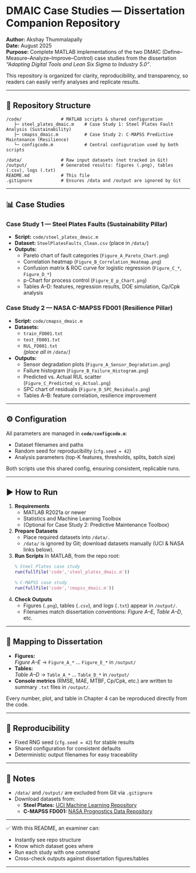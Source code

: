 # DMAIC Case Studies — Dissertation Companion Repository

**Author:** Akshay Thummalapally  
**Date:** August 2025  
**Purpose:** Complete MATLAB implementations of the two DMAIC (Define–Measure–Analyze–Improve–Control) case studies from the dissertation *“Adapting Digital Tools and Lean Six Sigma to Industry 5.0”*.

This repository is organized for clarity, reproducibility, and transparency, so readers can easily verify analyses and replicate results.

---

## 📂 Repository Structure

```
/code/               # MATLAB scripts & shared configuration
   ├─ steel_plates_dmaic.m    # Case Study 1: Steel Plates Fault Analysis (Sustainability)
   ├─ cmapss_dmaic.m          # Case Study 2: C-MAPSS Predictive Maintenance (Resilience)
   └─ configcode.m            # Central configuration used by both scripts

/data/               # Raw input datasets (not tracked in Git)
/output/             # Generated results: figures (.png), tables (.csv), logs (.txt)
README.md            # This file
.gitignore           # Ensures /data and /output are ignored by Git
```

---

## 📊 Case Studies

### Case Study 1 — Steel Plates Faults (Sustainability Pillar)
- **Script:** `code/steel_plates_dmaic.m`
- **Dataset:** `SteelPlatesFaults_Clean.csv` (place in `/data/`)
- **Outputs:**
  - Pareto chart of fault categories (`Figure_A_Pareto_Chart.png`)
  - Correlation heatmap (`Figure_B_Correlation_Heatmap.png`)
  - Confusion matrix & ROC curve for logistic regression (`Figure_C_*`, `Figure_D_*`)
  - p-Chart for process control (`Figure_E_p_Chart.png`)
  - Tables A–D: features, regression results, DOE simulation, Cp/Cpk analysis

### Case Study 2 — NASA C-MAPSS FD001 (Resilience Pillar)
- **Script:** `code/cmapss_dmaic.m`
- **Datasets:**  
  - `train_FD001.txt`  
  - `test_FD001.txt`  
  - `RUL_FD001.txt`  
  *(place all in `/data/`)*
- **Outputs:**
  - Sensor degradation plots (`Figure_A_Sensor_Degradation.png`)
  - Failure histogram (`Figure_B_Failure_Histogram.png`)
  - Predicted vs. Actual RUL scatter (`Figure_C_Predicted_vs_Actual.png`)
  - SPC chart of residuals (`Figure_D_SPC_Residuals.png`)
  - Tables A–B: feature correlation, resilience improvement

---

## ⚙️ Configuration

All parameters are managed in **`code/configcode.m`**:
- Dataset filenames and paths
- Random seed for reproducibility (`cfg.seed = 42`)
- Analysis parameters (top-K features, thresholds, splits, batch size)

Both scripts use this shared config, ensuring consistent, replicable runs.

---

## ▶️ How to Run

1. **Requirements**
    - MATLAB R2021a or newer
    - Statistics and Machine Learning Toolbox
    - (Optional for Case Study 2: Predictive Maintenance Toolbox)
2. **Prepare Datasets**
    - Place required datasets into `/data/`.
    - `/data/` is ignored by Git; download datasets manually (UCI & NASA links below).
3. **Run Scripts**
    In MATLAB, from the repo root:
    ```matlab
    % Steel Plates case study
    run(fullfile('code','steel_plates_dmaic.m'))

    % C-MAPSS case study
    run(fullfile('code','cmapss_dmaic.m'))
    ```
4. **Check Outputs**
    - Figures (`.png`), tables (`.csv`), and logs (`.txt`) appear in `/output/`.
    - Filenames match dissertation conventions: *Figure A–E*, *Table A–D*, etc.

---

## 📖 Mapping to Dissertation

- **Figures:**  
  *Figure A–E* → `Figure_A_*` … `Figure_E_*` in `/output/`
- **Tables:**  
  *Table A–D* → `Table_A_*` … `Table_D_*` in `/output/`
- **Console metrics** (RMSE, MAE, MTBF, Cp/Cpk, etc.) are written to summary `.txt` files in `/output/`.

Every number, plot, and table in Chapter 4 can be reproduced directly from the code.

---

## 🔄 Reproducibility

- Fixed RNG seed (`cfg.seed = 42`) for stable results
- Shared configuration for consistent defaults
- Deterministic output filenames for easy traceability

---

## 📝 Notes

- `/data/` and `/output/` are excluded from Git via `.gitignore`
- Download datasets from:
    - **Steel Plates:** [UCI Machine Learning Repository](https://archive.ics.uci.edu/ml/datasets/Steel+Plates+Faults)
    - **C-MAPSS FD001:** [NASA Prognostics Data Repository](https://www.nasa.gov/content/prognostics-center-of-excellence-data-set-repository)

---

✅ With this README, an examiner can:
- Instantly see repo structure
- Know which dataset goes where
- Run each study with one command
- Cross-check outputs against dissertation figures/tables

---
